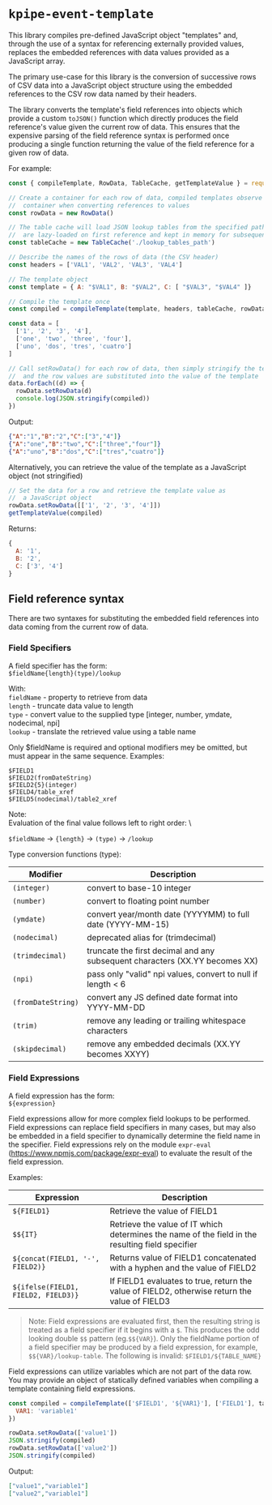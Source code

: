 # `kpipe-event-template`

This library compiles pre-defined JavaScript object "templates" and, through the use of
a syntax for referencing externally provided values, replaces the embedded references with
data values provided as a JavaScript array.

The primary use-case for this library is the conversion of successive rows of CSV data into
a JavaScript object structure using the embedded references to the CSV row data named by their
headers.

The library converts the template's field references into objects which provide a custom `toJSON()` function
which directly produces the field reference's value given the current row of data. This ensures that
the expensive parsing of the field reference syntax is performed once producing a single function returning the
value of the field reference for a given row of data.

For example:

```javascript
const { compileTemplate, RowData, TableCache, getTemplateValue } = require('kpipe-event-template')

// Create a container for each row of data, compiled templates observe this
//  container when converting references to values
const rowData = new RowData()

// The table cache will load JSON lookup tables from the specified path. They
//  are lazy-loaded on first reference and kept in memory for subsequent lookups
const tableCache = new TableCache('./lookup_tables_path')

// Describe the names of the rows of data (the CSV header)
const headers = ['VAL1', 'VAL2', 'VAL3', 'VAL4']

// The template object
const template = { A: "$VAL1", B: "$VAL2", C: [ "$VAL3", "$VAL4" ]}

// Compile the template once
const compiled = compileTemplate(template, headers, tableCache, rowData)

const data = [
  ['1', '2', '3', '4'],
  ['one', 'two', 'three', 'four'],
  ['uno', 'dos', 'tres', 'cuatro']
]

// Call setRowData() for each row of data, then simply stringify the template
//  and the row values are substituted into the value of the template
data.forEach((d) => {
  rowData.setRowData(d)
  console.log(JSON.stringify(compiled))
})
```

Output:

```json
{"A":"1","B":"2","C":["3","4"]}
{"A":"one","B":"two","C":["three","four"]}
{"A":"uno","B":"dos","C":["tres","cuatro"]}
```

Alternatively, you can retrieve the value of the template as a JavaScript object (not stringified)

```javascript
// Set the data for a row and retrieve the template value as 
//  a JavaScript object
rowData.setRowData([['1', '2', '3', '4']])
getTemplateValue(compiled)
```

Returns:

```javascript
{
  A: '1',
  B: '2',
  C: ['3', '4']
}
```

## Field reference syntax

There are two syntaxes for substituting the embedded field references into data coming from the
current row of data.

### **Field Specifiers**

A field specifier has the form: \
  `$fieldName{length}(type)/lookup`

With: \
  `fieldName` - property to retrieve from data \
  `length` - truncate data value to length \
  `type` - convert value to the supplied type [integer, number, ymdate, nodecimal, npi] \
  `lookup` - translate the retrieved value using a table name

Only $fieldName is required and optional modifiers mey be omitted, but must appear
in the same sequence. Examples:

  `$FIELD1` \
  `$FIELD2(fromDateString)` \
  `$FIELD2{5}(integer)` \
  `$FIELD4/table_xref` \
  `$FIELD5(nodecimal)/table2_xref`

Note: \
  Evaluation of the final value follows left to right order: \

  `$fieldName` -> `{length}` -> `(type)` -> `/lookup`

Type conversion functions (type):

| Modifier | Description |
|---|---|
`(integer)`|convert to base-10 integer|
`(number)`|convert to floating point number|
`(ymdate)`|convert year/month date (YYYYMM) to full date (YYYY-MM-15)|
`(nodecimal)`|deprecated alias for (trimdecimal)|
`(trimdecimal)`|truncate the first decimal and any subsequent characters (XX.YY becomes XX)|
`(npi)`|pass only "valid" npi values, convert to null if length < 6|
`(fromDateString)`|convert any JS defined date format into YYYY-MM-DD|
`(trim)`|remove any leading or trailing whitespace characters|
`(skipdecimal)`|remove any embedded decimals (XX.YY becomes XXYY)|


### **Field Expressions**

A field expression has the form: \
  `${expression}`

Field expressions allow for more complex field lookups to be performed. Field expressions can replace
field specifiers in many cases, but may also be embedded in a field specifier to dynamically determine the field name in the specifier. Field expressions rely on the module `expr-eval` (https://www.npmjs.com/package/expr-eval) to evaluate the result of the field expression.

Examples:

| Expression | Description |
|---|---|
|`${FIELD1}`|Retrieve the value of FIELD1 |
|`$${IT}`|Retrieve the value of IT which determines the name of the field in the resulting field specifier |
|`${concat(FIELD1, '-', FIELD2)}`|Returns value of FIELD1 concatenated with a hyphen and the value of FIELD2 |
|`${ifelse(FIELD1, FIELD2, FIELD3)}`|If FIELD1 evaluates to true, return the value of FIELD2, otherwise return the value of FIELD3|


> Note: Field expressions are evaluated first, then the resulting string is treated as a field specifier if it begins with a `$`. This produces the odd looking double `$$` pattern (eg.`$${VAR}`). Only
the fieldName portion of a field specifier may be produced by a field expression, for example, `$${VAR}/lookup-table`. The following is invalid: `$FIELD1/${TABLE_NAME}`

Field expressions can utilize variables which are not part of the data row. You may provide an
object of statically defined variables when compiling a template containing field expressions.

```javascript
const compiled = compileTemplate(['$FIELD1', '${VAR1}'], ['FIELD1'], tableCache, rowData, {
  VAR1: 'variable1'
})

rowData.setRowData(['value1'])
JSON.stringify(compiled)
rowData.setRowData(['value2'])
JSON.stringify(compiled)
```

Output:

```json
["value1","variable1"]
["value2","variable1"]
```